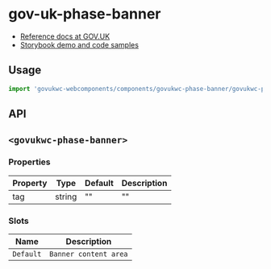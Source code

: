 # gov-uk-phase-banner

- [Reference docs at GOV.UK](https://design-system.service.gov.uk/components/phase-banner/)
- [Storybook demo and code samples](http://tgreyuk.github.io/govuk-webcomponents/storybook/?path=/story/phase-banner/)

## Usage

```javascript
import 'govukwc-webcomponents/components/govukwc-phase-banner/govukwc-phase-banner';
```

## API

## `<govukwc-phase-banner>`

### Properties

| Property  |  Type     | Default | Description |
|-----------|-----------|---------|-------------|
| tag|string|""|""| 

### Slots

| Name  |  Description     |
|-----------|-----------|
| `Default` | `Banner content area` |

